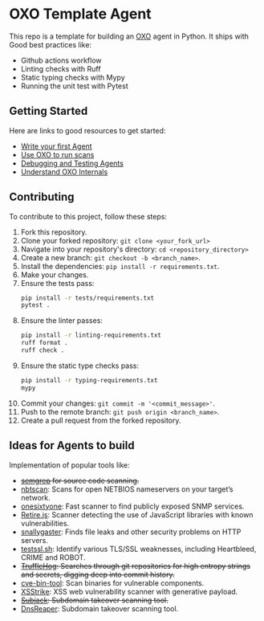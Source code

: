 # OXO Template Agent

This repo is a template for building an [OXO](https://github.com/ostorlab/ostorlab) agent in Python. It ships with
Good best practices like:

* Github actions workflow
* Linting checks with Ruff
* Static typing checks with Mypy
* Running the unit test with Pytest

## Getting Started

Here are links to good resources to get started:

* [Write your first Agent](https://oxo.ostorlab.co/tutorials/write_an_agent)
* [Use OXO to run scans](https://oxo.ostorlab.co/tutorials)
* [Debugging and Testing Agents](https://oxo.ostorlab.co/tutorials/debugging_agents)
* [Understand OXO Internals](https://oxo.ostorlab.co/tutorials/life_of_a_scan)

## Contributing

To contribute to this project, follow these steps:
1. Fork this repository.
2. Clone your forked repository: `git clone <your_fork_url>`
3. Navigate into your repository's directory: `cd <repository_directory>`
4. Create a new branch: `git checkout -b <branch_name>`.
5. Install the dependencies: `pip install -r requirements.txt`.
6. Make your changes.
7. Ensure the tests pass:
    ```sh
    pip install -r tests/requirements.txt
    pytest .
    ```
8. Ensure the linter passes:
    ```sh
    pip install -r linting-requirements.txt
    ruff format .
    ruff check .
    ```
9. Ensure the static type checks pass:
    ```sh
    pip install -r typing-requirements.txt
    mypy
    ```
10. Commit your changes: `git commit -m '<commit_message>'`.
11. Push to the remote branch: `git push origin <branch_name>`.
12. Create a pull request from the forked repository.


## Ideas for Agents to build

Implementation of popular tools like:

* ~~[semgrep](https://github.com/returntocorp/semgrep) for source code scanning.~~
* [nbtscan](http://www.unixwiz.net/tools/nbtscan.html): Scans for open NETBIOS nameservers on your target’s network.
* [onesixtyone](https://github.com/trailofbits/onesixtyone): Fast scanner to find publicly exposed SNMP services.
* [Retire.js](http://retirejs.github.io/retire.js/): Scanner detecting the use of JavaScript libraries with known
  vulnerabilities.
* [snallygaster](https://github.com/hannob/snallygaster): Finds file leaks and other security problems on HTTP servers.
* [testssl.sh](https://testssl.sh/): Identify various TLS/SSL weaknesses, including Heartbleed, CRIME and ROBOT.
* ~~[TruffleHog](https://github.com/trufflesecurity/truffleHog): Searches through git repositories for high entropy
  strings and secrets, digging deep into commit history.~~
* [cve-bin-tool](https://github.com/intel/cve-bin-tool): Scan binaries for vulnerable components.
* [XSStrike](https://github.com/s0md3v/XSStrike): XSS web vulnerability scanner with generative payload.
* ~~[Subjack](https://github.com/haccer/subjack): Subdomain takeover scanning tool.~~
* [DnsReaper](https://github.com/punk-security/dnsReaper): Subdomain takeover scanning tool.
